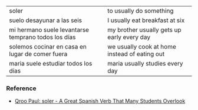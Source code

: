 

| | |
|-|-|
| soler | to usually do something |
| suelo desayunar a las seis | I usually eat breakfast at six |
| mi hermano suele levantarse temprano todos los días | my brother usually gets up early every day |
| solemos cocinar en casa en lugar de comer fuera | we usually cook at home instead of eating out |
| maria suele estudiar todos los días | maria usually studies every day |

### Reference

- [Qroo Paul: soler - A Great Spanish Verb That Many Students Overlook](https://www.youtube.com/watch?v=zZMtRQej-9Y)
